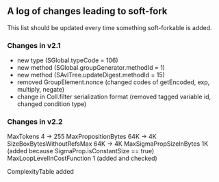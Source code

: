 
## A log of changes leading to soft-fork

This list should be updated every time something soft-forkable is added.

### Changes in v2.1

 - new type (SGlobal.typeCode = 106)
 - new method (SGlobal.groupGenerator.methodId = 1)
 - new method (SAvlTree.updateDigest.methodId = 15)
 - removed GroupElement.nonce (changed codes of getEncoded, exp, multiply, negate) 
 - change in Coll.filter serialization format (removed tagged variable id, changed condition type)   
 
### Changes in v2.2
 
 MaxTokens  4 -> 255
 MaxPropositionBytes  64K -> 4K
 SizeBoxBytesWithoutRefsMax 64K -> 4K
 MaxSigmaPropSizeInBytes  1K  (added because SigmaProp.isConstantSize == true)
 MaxLoopLevelInCostFunction 1  (added and checked)
 
 ComplexityTable added